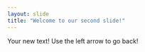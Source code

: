 ```yaml
---
layout: slide
title: "Welcome to our second slide!"
---
```

Your new text!
Use the left arrow to go back!
